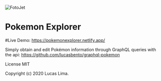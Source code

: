 ![FotoJet](https://user-images.githubusercontent.com/44346970/87947577-ecbec400-ca79-11ea-9245-6f3a41f9385d.jpg)
# Pokemon Explorer

#Live Demo: https://pokemonexplorer.netlify.app/

Simply obtain and edit Pokémon information  through GraphQL queries with the api: https://github.com/lucasbento/graphql-pokemon


License MIT

Copyright (c) 2020 Lucas Lima.
